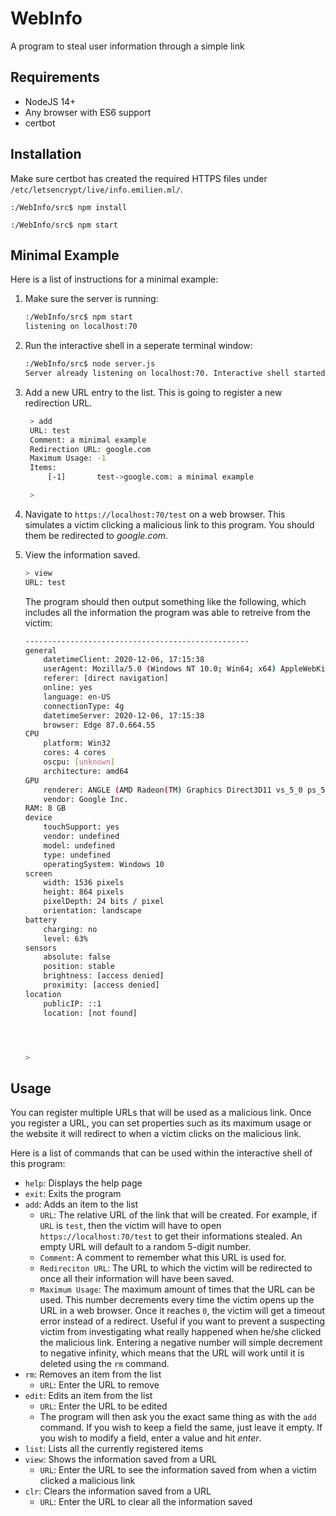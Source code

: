 WebInfo
=======

A program to steal user information through a simple link

Requirements
------------

* NodeJS 14+
* Any browser with ES6 support
* certbot

Installation
------------

Make sure certbot has created the required HTTPS files under `/etc/letsencrypt/live/info.emilien.ml/`.

`:/WebInfo/src$ npm install`

`:/WebInfo/src$ npm start`

Minimal Example
---------------

Here is a list of instructions for a minimal example:

1. Make sure the server is running:

    ```bash
    :/WebInfo/src$ npm start
    listening on localhost:70

    ```

2. Run the interactive shell in a seperate terminal window:

    ```bash
    :/WebInfo/src$ node server.js
    Server already listening on localhost:70. Interactive shell started.

    ```

3. Add a new URL entry to the list. This is going to register a new redirection URL.

   ```bash
    > add
    URL: test
    Comment: a minimal example
    Redirection URL: google.com
    Maximum Usage: -1
    Items:
        [-1]       test->google.com: a minimal example

    >
   ```

4. Navigate to `https://localhost:70/test` on a web browser. This simulates a victim clicking a malicious link to this program. You should them be redirected to *google.com*.
5. View the information saved.

    ```bash
    > view
    URL: test
    ```

    The program should then output something like the following, which includes all the information the program was able to retreive from the victim:

    ```bash
    --------------------------------------------------
    general
        datetimeClient: 2020-12-06, 17:15:38
        userAgent: Mozilla/5.0 (Windows NT 10.0; Win64; x64) AppleWebKit/537.36 (KHTML, like Gecko) Chrome/87.0.4280.67 Safari/537.36 Edg/87.0.664.55
        referer: [direct navigation]
        online: yes
        language: en-US
        connectionType: 4g
        datetimeServer: 2020-12-06, 17:15:38
        browser: Edge 87.0.664.55
    CPU
        platform: Win32
        cores: 4 cores
        oscpu: [unknown]
        architecture: amd64
    GPU
        renderer: ANGLE (AMD Radeon(TM) Graphics Direct3D11 vs_5_0 ps_5_0)
        vendor: Google Inc.
    RAM: 8 GB
    device
        touchSupport: yes
        vendor: undefined
        model: undefined
        type: undefined
        operatingSystem: Windows 10
    screen
        width: 1536 pixels
        height: 864 pixels
        pixelDepth: 24 bits / pixel
        orientation: landscape
    battery
        charging: no
        level: 63%
    sensors
        absolute: false
        position: stable
        brightness: [access denied]
        proximity: [access denied]
    location
        publicIP: ::1
        location: [not found]




    >
    ```

Usage
-----

You can register multiple URLs that will be used as a malicious link. Once you register a URL, you can set properties such as its maximum usage or the website it will redirect to when a victim clicks on the malicious link.

Here is a list of commands that can be used within the interactive shell of this program:

* `help`: Displays the help page
* `exit`: Exits the program
* `add`: Adds an item to the list
  * `URL`: The relative URL of the link that will be created. For example, if `URL` is `test`, then the victim will have to open `https://localhost:70/test` to get their informations stealed. An empty URL will default to a random 5-digit number.
  * `Comment`: A comment to remember what this URL is used for.
  * `Redireciton URL`: The URL to which the victim will be redirected to once all their information will have been saved.
  * `Maximum Usage`: The maximum amount of times that the URL can be used. This number decrements every time the victim opens up the URL in a web browser. Once it reaches `0`, the victim will get a timeout error instead of a redirect. Useful if you want to prevent a suspecting victim from investigating what really happened when he/she clicked the malicious link. Entering a negative number will simple decrement to negative infinity, which means that the URL will work until it is deleted using the `rm` command.
* `rm`: Removes an item from the list
  * `URL`: Enter the URL to remove
* `edit`: Edits an item from the list
  * `URL`: Enter the URL to be edited
  * The program will then ask you the exact same thing as with the `add` command. If you wish to keep a field the same, just leave it empty. If you wish to modify a field, enter a value and hit *enter*.
* `list`: Lists all the currently registered items
* `view`: Shows the information saved from a URL
  * `URL`: Enter the URL to see the information saved from when a victim clicked a malicious link
* `clr`: Clears the information saved from a URL
  * `URL`: Enter the URL to clear all the information saved
